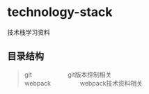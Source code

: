# technology-stack
技术栈学习资料

目录结构
-------
>git                      git版本控制相关<br>
>webpack                  webpack技术资料相关
